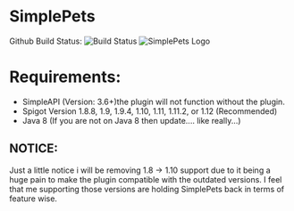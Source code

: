 # SimplePets
Github Build Status: ![Build Status](https://travis-ci.org/brainsynder-Dev/SimplePets.svg?branch=master "Build Status")
![SimplePets Logo](http://brainsynder.us/assets/SimplePets.jpg "SimplePets Logo")
# Requirements:
- SimpleAPI (Version: 3.6+)the plugin will not function without the plugin.
- Spigot Version 1.8.8, 1.9, 1.9.4, 1.10, 1.11, 1.11.2, or 1.12 (Recommended)
- Java 8 (If you are not on Java 8 then update.... like really...)

## NOTICE:
Just a little notice i will be removing 1.8 -> 1.10 support due to it being a huge pain to make the plugin compatible with the outdated versions. I feel that me supporting those versions are holding SimplePets back in terms of feature wise. 
